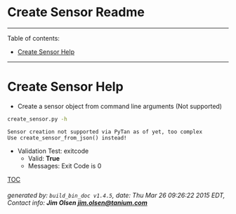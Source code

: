 Create Sensor Readme
===========================

---------------------------
<a name='toc'>Table of contents:</a>

  * [Create Sensor Help](#user-content-create-sensor-help)

---------------------------

# Create Sensor Help

  * Create a sensor object from command line arguments (Not supported)

```bash
create_sensor.py -h
```

```
Sensor creation not supported via PyTan as of yet, too complex
Use create_sensor_from_json() instead!
```

  * Validation Test: exitcode
    * Valid: **True**
    * Messages: Exit Code is 0



[TOC](#user-content-toc)


###### generated by: `build_bin_doc v1.4.5`, date: Thu Mar 26 09:26:22 2015 EDT, Contact info: **Jim Olsen <jim.olsen@tanium.com>**
